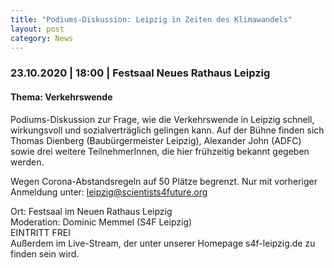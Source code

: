 ```yaml
---
title: "Podiums-Diskussion: Leipzig in Zeiten des Klimawandels"
layout: post
category: News
---
```

### 23.10.2020 | 18:00 | Festsaal Neues Rathaus Leipzig 
#### Thema: Verkehrswende

Podiums-Diskussion zur Frage, wie die Verkehrswende in Leipzig schnell, wirkungsvoll und sozialverträglich gelingen kann. Auf der Bühne finden sich Thomas Dienberg (Baubürgermeister Leipzig), Alexander John (ADFC) sowie drei weitere TeilnehmerInnen, die hier frühzeitig bekannt gegeben werden.

Wegen Corona-Abstandsregeln auf 50 Plätze begrenzt. Nur mit vorheriger Anmeldung unter: leipzig@scientists4future.org

Ort: Festsaal im Neuen Rathaus Leipzig <br>
Moderation: Dominic Memmel (S4F Leipzig) <br>
EINTRITT FREI <br>
Außerdem im Live-Stream, der unter unserer Homepage s4f-leipzig.de zu finden sein wird.
